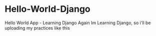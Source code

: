 # Hello-World-Django
Hello World App - Learning Django Again
Im Learning Django, so i'll be uploading my practices like this
